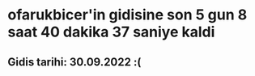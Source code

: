 # ofarukbicer'in gidisine son 5 gun 8 saat 40 dakika 37 saniye kaldi

## Gidis tarihi: 30.09.2022 :(